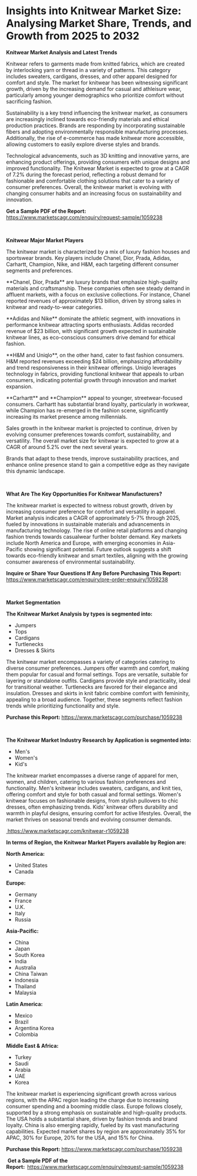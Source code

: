 <p><h1>Insights into Knitwear Market Size: Analysing Market Share, Trends, and Growth from 2025 to 2032</h1></p><p><strong>Knitwear Market Analysis and Latest Trends</strong></p>
<p><p>Knitwear refers to garments made from knitted fabrics, which are created by interlocking yarn or thread in a variety of patterns. This category includes sweaters, cardigans, dresses, and other apparel designed for comfort and style. The market for knitwear has been witnessing significant growth, driven by the increasing demand for casual and athleisure wear, particularly among younger demographics who prioritize comfort without sacrificing fashion. </p><p>Sustainability is a key trend influencing the knitwear market, as consumers are increasingly inclined towards eco-friendly materials and ethical production practices. Brands are responding by incorporating sustainable fibers and adopting environmentally responsible manufacturing processes. Additionally, the rise of e-commerce has made knitwear more accessible, allowing customers to easily explore diverse styles and brands. </p><p>Technological advancements, such as 3D knitting and innovative yarns, are enhancing product offerings, providing consumers with unique designs and improved functionality. The Knitwear Market is expected to grow at a CAGR of 7.2% during the forecast period, reflecting a robust demand for fashionable and comfortable clothing solutions that cater to a variety of consumer preferences. Overall, the knitwear market is evolving with changing consumer habits and an increasing focus on sustainability and innovation.</p></p>
<p><strong>Get a Sample PDF of the Report:&nbsp;</strong> <a href="https://www.marketscagr.com/enquiry/request-sample/1059238?utm_campaign=2678&utm_medium=2&utm_source=Github&utm_content=ia&utm_term=15042025&utm_id=knitwear">https://www.marketscagr.com/enquiry/request-sample/1059238</a></p>
<p>&nbsp;</p>
<p><strong>Knitwear Major Market Players</strong></p>
<p><p>The knitwear market is characterized by a mix of luxury fashion houses and sportswear brands. Key players include Chanel, Dior, Prada, Adidas, Carhartt, Champion, Nike, and H&M, each targeting different consumer segments and preferences.</p><p>**Chanel, Dior, Prada** are luxury brands that emphasize high-quality materials and craftsmanship. These companies often see steady demand in affluent markets, with a focus on exclusive collections. For instance, Chanel reported revenues of approximately $13 billion, driven by strong sales in knitwear and ready-to-wear categories.</p><p>**Adidas and Nike** dominate the athletic segment, with innovations in performance knitwear attracting sports enthusiasts. Adidas recorded revenue of $23 billion, with significant growth expected in sustainable knitwear lines, as eco-conscious consumers drive demand for ethical fashion.</p><p>**H&M and Uniqlo**, on the other hand, cater to fast fashion consumers. H&M reported revenues exceeding $24 billion, emphasizing affordability and trend responsiveness in their knitwear offerings. Uniqlo leverages technology in fabrics, providing functional knitwear that appeals to urban consumers, indicating potential growth through innovation and market expansion.</p><p>**Carhartt** and **Champion** appeal to younger, streetwear-focused consumers. Carhartt has substantial brand loyalty, particularly in workwear, while Champion has re-emerged in the fashion scene, significantly increasing its market presence among millennials.</p><p>Sales growth in the knitwear market is projected to continue, driven by evolving consumer preferences towards comfort, sustainability, and versatility. The overall market size for knitwear is expected to grow at a CAGR of around 5.2% over the next several years. </p><p>Brands that adapt to these trends, improve sustainability practices, and enhance online presence stand to gain a competitive edge as they navigate this dynamic landscape.</p></p>
<p>&nbsp;</p>
<p><strong>What Are The Key Opportunities For Knitwear Manufacturers?</strong></p>
<p><p>The knitwear market is expected to witness robust growth, driven by increasing consumer preference for comfort and versatility in apparel. Market analysis indicates a CAGR of approximately 5-7% through 2025, fueled by innovations in sustainable materials and advancements in manufacturing technology. The rise of online retail platforms and changing fashion trends towards casualwear further bolster demand. Key markets include North America and Europe, with emerging economies in Asia-Pacific showing significant potential. Future outlook suggests a shift towards eco-friendly knitwear and smart textiles, aligning with the growing consumer awareness of environmental sustainability.</p></p>
<p><strong>Inquire or Share Your Questions If Any Before Purchasing This Report:</strong> <a href="https://www.marketscagr.com/enquiry/pre-order-enquiry/1059238?utm_campaign=2678&utm_medium=2&utm_source=Github&utm_content=ia&utm_term=15042025&utm_id=knitwear">https://www.marketscagr.com/enquiry/pre-order-enquiry/1059238</a></p>
<p>&nbsp;</p>
<p><strong>Market Segmentation</strong></p>
<p><strong>The Knitwear Market Analysis by types is segmented into:</strong></p>
<p><ul><li>Jumpers</li><li>Tops</li><li>Cardigans</li><li>Turtlenecks</li><li>Dresses & Skirts</li></ul></p>
<p><p>The knitwear market encompasses a variety of categories catering to diverse consumer preferences. Jumpers offer warmth and comfort, making them popular for casual and formal settings. Tops are versatile, suitable for layering or standalone outfits. Cardigans provide style and practicality, ideal for transitional weather. Turtlenecks are favored for their elegance and insulation. Dresses and skirts in knit fabric combine comfort with femininity, appealing to a broad audience. Together, these segments reflect fashion trends while prioritizing functionality and style.</p></p>
<p><strong>Purchase this Report:&nbsp;</strong><a href="https://www.marketscagr.com/purchase/1059238?utm_campaign=2678&utm_medium=2&utm_source=Github&utm_content=ia&utm_term=15042025&utm_id=knitwear">https://www.marketscagr.com/purchase/1059238</a></p>
<p>&nbsp;</p>
<p><strong>The Knitwear Market Industry Research by Application is segmented into:</strong></p>
<p><ul><li>Men's</li><li>Women's</li><li>Kid's</li></ul></p>
<p><p>The knitwear market encompasses a diverse range of apparel for men, women, and children, catering to various fashion preferences and functionality. Men's knitwear includes sweaters, cardigans, and knit ties, offering comfort and style for both casual and formal settings. Women's knitwear focuses on fashionable designs, from stylish pullovers to chic dresses, often emphasizing trends. Kids' knitwear offers durability and warmth in playful designs, ensuring comfort for active lifestyles. Overall, the market thrives on seasonal trends and evolving consumer demands.</p></p>
<p><a href="https://www.marketscagr.com/knitwear-r1059238?utm_campaign=2678&utm_medium=2&utm_source=Github&utm_content=ia&utm_term=15042025&utm_id=knitwear">&nbsp;https://www.marketscagr.com/knitwear-r1059238</a></p>
<p><strong>In terms of Region, the Knitwear Market Players available by Region are:</strong></p>
<p>
    <p> <strong> North America: </strong>
        <ul>
            <li>United States</li>
            <li>Canada</li>
        </ul>
        </p> 
    <p> <strong> Europe: </strong>
        <ul>
            <li>Germany</li>
            <li>France</li>
            <li>U.K.</li>
            <li>Italy</li>
            <li>Russia</li>
        </ul>
        </p> 
    <p> <strong> Asia-Pacific: </strong>
        <ul>
            <li>China</li>
            <li>Japan</li>
            <li>South Korea</li>
            <li>India</li>
            <li>Australia</li>
            <li>China Taiwan</li>
            <li>Indonesia</li>
            <li>Thailand</li>
            <li>Malaysia</li>
        </ul>
        </p> 
    <p> <strong> Latin America: </strong>
        <ul>
            <li>Mexico</li>
            <li>Brazil</li>
            <li>Argentina Korea</li>
            <li>Colombia</li>
        </ul>
        </p> 
    <p> <strong> Middle East & Africa: </strong>
        <ul>
            <li>Turkey</li>
            <li>Saudi</li>
            <li>Arabia</li>
            <li>UAE</li>
            <li>Korea</li>
        </ul>
    </p>
    </p>
<p><p>The knitwear market is experiencing significant growth across various regions, with the APAC region leading the charge due to increasing consumer spending and a booming middle class. Europe follows closely, supported by a strong emphasis on sustainable and high-quality products. The USA holds a substantial share, driven by fashion trends and brand loyalty. China is also emerging rapidly, fueled by its vast manufacturing capabilities. Expected market shares by region are approximately 35% for APAC, 30% for Europe, 20% for the USA, and 15% for China.</p></p>
<p><strong>Purchase this Report: </strong><a href="https://www.marketscagr.com/purchase/1059238?utm_campaign=2678&utm_medium=2&utm_source=Github&utm_content=ia&utm_term=15042025&utm_id=knitwear">https://www.marketscagr.com/purchase/1059238</a></p>
<p>&nbsp;<strong>Get a Sample PDF of the Report:&nbsp;&nbsp;</strong><a href="https://www.marketscagr.com/enquiry/request-sample/1059238?utm_campaign=2678&utm_medium=2&utm_source=Github&utm_content=ia&utm_term=15042025&utm_id=knitwear">https://www.marketscagr.com/enquiry/request-sample/1059238</a></p>
<p><strong></strong></p>
<p><p></p><p></p><p></p></p>